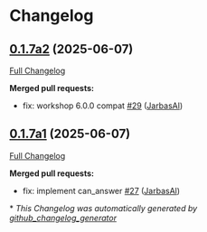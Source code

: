 # Changelog

## [0.1.7a2](https://github.com/OpenVoiceOS/ovos-skill-fallback-unknown/tree/0.1.7a2) (2025-06-07)

[Full Changelog](https://github.com/OpenVoiceOS/ovos-skill-fallback-unknown/compare/0.1.7a1...0.1.7a2)

**Merged pull requests:**

- fix: workshop 6.0.0 compat [\#29](https://github.com/OpenVoiceOS/ovos-skill-fallback-unknown/pull/29) ([JarbasAl](https://github.com/JarbasAl))

## [0.1.7a1](https://github.com/OpenVoiceOS/ovos-skill-fallback-unknown/tree/0.1.7a1) (2025-06-07)

[Full Changelog](https://github.com/OpenVoiceOS/ovos-skill-fallback-unknown/compare/0.1.6...0.1.7a1)

**Merged pull requests:**

- fix: implement can\_answer [\#27](https://github.com/OpenVoiceOS/ovos-skill-fallback-unknown/pull/27) ([JarbasAl](https://github.com/JarbasAl))



\* *This Changelog was automatically generated by [github_changelog_generator](https://github.com/github-changelog-generator/github-changelog-generator)*
